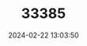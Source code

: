 ---
title: "33385"
category: "Hopea coriacea"
draft: false
date: 2024-02-22 13:03:50
languages:
  Undetermined: ["Giam"]
---